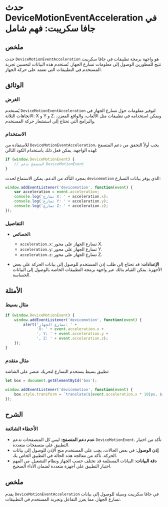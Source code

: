 <!--
Meta Description: # حدث DeviceMotionEventAcceleration في جافا سكريبت: فهم شامل ## ملخص حدث `DeviceMotionEventAcceleration` هو واجهة برمجة تطبيقات في جافا سكريبت تتيح لل...
Meta Keywords: acceleration, تسارع, الجهاز, على, event
-->

# حدث DeviceMotionEventAcceleration في جافا سكريبت: فهم شامل

## ملخص
حدث `DeviceMotionEventAcceleration` هو واجهة برمجة تطبيقات في جافا سكريبت تتيح للمطورين الوصول إلى معلومات تسارع الجهاز. تُستخدم هذه البيانات لتحسين تجربة المستخدم في التطبيقات التي تعتمد على حركة الجهاز.

## الوثائق
### الغرض
يُستخدم `DeviceMotionEventAcceleration` لتوفير معلومات حول تسارع الجهاز في الاتجاهات الثلاثة: X و Y و Z. ويمكن استخدامه في تطبيقات مثل الألعاب، والواقع المعزز، والبرامج التي تحتاج إلى استشعار حركة المستخدم.

### الاستخدام
للاستفادة من `DeviceMotionEventAcceleration`، يجب أولاً التحقق من دعم المتصفح لهذه الواجهة. يمكن فعل ذلك باستخدام الكود التالي:

```javascript
if (window.DeviceMotionEvent) {
    // المتصفح يدعم DeviceMotionEvent
}
```

بمجرد التأكد من الدعم، يمكن الاستماع لحدث `devicemotion` الذي يوفر بيانات التسارع:

```javascript
window.addEventListener('devicemotion', function(event) {
    var acceleration = event.acceleration;
    console.log('تسارع X: ' + acceleration.x);
    console.log('تسارع Y: ' + acceleration.y);
    console.log('تسارع Z: ' + acceleration.z);
});
```

### التفاصيل
- **الخصائص**:
  - `acceleration.x`: تسارع الجهاز على محور X.
  - `acceleration.y`: تسارع الجهاز على محور Y.
  - `acceleration.z`: تسارع الجهاز على محور Z.
  
- **الإعدادات**:
  قد تحتاج إلى طلب إذن المستخدم للوصول إلى بيانات الحركة على بعض الأجهزة. يمكن القيام بذلك عبر واجهة برمجة التطبيقات الخاصة بالوصول إلى البيانات الحساسة.

## الأمثلة
### مثال بسيط
```javascript
if (window.DeviceMotionEvent) {
    window.addEventListener('devicemotion', function(event) {
        alert('تسارع الجهاز: ' + 
              'X: ' + event.acceleration.x + 
              ', Y: ' + event.acceleration.y + 
              ', Z: ' + event.acceleration.z);
    });
}
```

### مثال متقدم
تطبيق بسيط يستخدم التسارع لتحريك عنصر على الشاشة:
```javascript
let box = document.getElementById('box');

window.addEventListener('devicemotion', function(event) {
    box.style.transform = `translate(${event.acceleration.x * 10}px, ${event.acceleration.y * 10}px)`;
});
```

## الشرح
### الأخطاء الشائعة
- **عدم دعم المتصفح**: ليس كل المتصفحات تدعم `DeviceMotionEvent`. تأكد من اختبار التطبيق على متصفحات متعددة.
- **إذن الوصول**: في بعض الحالات، يجب على المستخدم منح الإذن للوصول إلى بيانات الحركة. تأكد من معالجة هذه الحالة في التطبيق الخاص بك.
- **دقة البيانات**: البيانات المستلمة قد تختلف حسب الجهاز ونظام التشغيل. من المهم اختبار التطبيق على أجهزة متعددة لضمان الأداء الصحيح.

## ملخص
يقدم `DeviceMotionEventAcceleration` في جافا سكريبت وسيلة للوصول إلى بيانات تسارع الجهاز، مما يعزز التفاعل وتجربة المستخدم في التطبيقات.